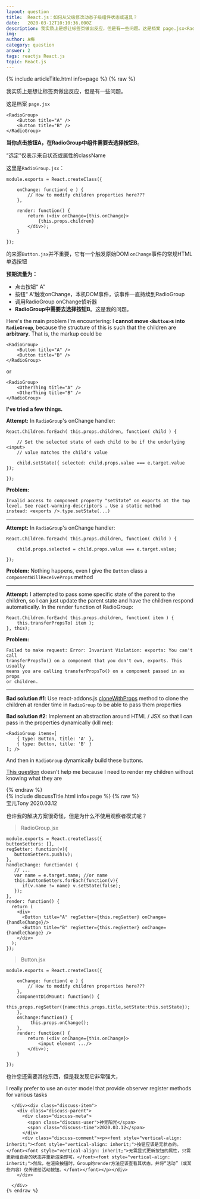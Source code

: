 ```yaml
---
layout: question
title:  React.js：如何从父级修改动态子级组件状态或道具？
date:   2020-03-12T10:10:36.000Z
description: 我实质上是想让标签页做出反应，但是有一些问题。这是档案 page.jsx<RadioGroup>    <Button title="A" />...
img: 
author: A梅
category: question
answer: 2
tags: reactjs React.js
topic: React.js
---
```

<div class="article-root">
  <div class="article">
    {% include articleTitle.html info=page %}
    {% raw %}
    <div class="article-content"><p><font style="vertical-align: inherit;"><font style="vertical-align: inherit;">我实质上是想让标签页做出反应，但是有一些问题。</font></font></p>

<p><font style="vertical-align: inherit;"><font style="vertical-align: inherit;">这是档案 </font></font><code>page.jsx</code></p>

<pre><code>&lt;RadioGroup&gt;<font></font>
    &lt;Button title="A" /&gt;<font></font>
    &lt;Button title="B" /&gt;<font></font>
&lt;/RadioGroup&gt;<font></font>
</code></pre>

<p><strong><font style="vertical-align: inherit;"><font style="vertical-align: inherit;">当你点击按钮A，在RadioGroup中组件需要去选择按钮B</font></font></strong><font style="vertical-align: inherit;"><font style="vertical-align: inherit;">。</font></font></p>

<p><font style="vertical-align: inherit;"><font style="vertical-align: inherit;">“选定”仅表示来自状态或属性的className</font></font></p>

<p><font style="vertical-align: inherit;"><font style="vertical-align: inherit;">这里是</font></font><code>RadioGroup.jsx</code><font style="vertical-align: inherit;"><font style="vertical-align: inherit;">：</font></font></p>

<pre><code>module.exports = React.createClass({<font></font>
<font></font>
    onChange: function( e ) {<font></font>
        // How to modify children properties here???<font></font>
    },<font></font>
<font></font>
    render: function() {<font></font>
        return (&lt;div onChange={this.onChange}&gt;<font></font>
            {this.props.children}<font></font>
        &lt;/div&gt;);<font></font>
    }<font></font>
<font></font>
});<font></font>
</code></pre>

<p><font style="vertical-align: inherit;"><font style="vertical-align: inherit;">的来源</font></font><code>Button.jsx</code><font style="vertical-align: inherit;"><font style="vertical-align: inherit;">并不重要，它有一个触发原始DOM </font></font><code>onChange</code><font style="vertical-align: inherit;"><font style="vertical-align: inherit;">事件</font><font style="vertical-align: inherit;">的常规HTML单选按钮</font></font></p>

<p><strong><font style="vertical-align: inherit;"><font style="vertical-align: inherit;">预期流量为：</font></font></strong></p>

<ul>
<li><font style="vertical-align: inherit;"><font style="vertical-align: inherit;">点击按钮“ A”</font></font></li>
<li><font style="vertical-align: inherit;"><font style="vertical-align: inherit;">按钮“ A”触发onChange，本机DOM事件，该事件一直持续到RadioGroup</font></font></li>
<li><font style="vertical-align: inherit;"><font style="vertical-align: inherit;">调用RadioGroup onChange侦听器</font></font></li>
<li><strong><font style="vertical-align: inherit;"><font style="vertical-align: inherit;">RadioGroup中需要去选择按钮B</font></font></strong><font style="vertical-align: inherit;"><font style="vertical-align: inherit;">。</font><font style="vertical-align: inherit;">这是我的问题。</font></font></li>
</ul>

<p>Here's the main problem I'm encountering: I <strong>cannot move <code>&lt;Button&gt;</code>s into <code>RadioGroup</code></strong>, because the structure of this is such that the children are <strong>arbitrary</strong>. That is, the markup could be</p>

<pre><code>&lt;RadioGroup&gt;<font></font>
    &lt;Button title="A" /&gt;<font></font>
    &lt;Button title="B" /&gt;<font></font>
&lt;/RadioGroup&gt;<font></font>
</code></pre>

<p>or</p>

<pre><code>&lt;RadioGroup&gt;<font></font>
    &lt;OtherThing title="A" /&gt;<font></font>
    &lt;OtherThing title="B" /&gt;<font></font>
&lt;/RadioGroup&gt;<font></font>
</code></pre>

<p><strong>I've tried a few things.</strong></p>

<p><strong>Attempt:</strong> In <code>RadioGroup</code>'s onChange handler:</p>

<pre><code>React.Children.forEach( this.props.children, function( child ) {<font></font>
<font></font>
    // Set the selected state of each child to be if the underlying &lt;input&gt;<font></font>
    // value matches the child's value<font></font>
<font></font>
    child.setState({ selected: child.props.value === e.target.value });<font></font>
<font></font>
});<font></font>
</code></pre>

<p><strong>Problem:</strong></p>

<pre><code>Invalid access to component property "setState" on exports at the top<font></font>
level. See react-warning-descriptors . Use a static method<font></font>
instead: &lt;exports /&gt;.type.setState(...)<font></font>
</code></pre>

<hr>

<p><strong>Attempt:</strong> In <code>RadioGroup</code>'s onChange handler:</p>

<pre><code>React.Children.forEach( this.props.children, function( child ) {<font></font>
<font></font>
    child.props.selected = child.props.value === e.target.value;<font></font>
<font></font>
});<font></font>
</code></pre>

<p><strong>Problem:</strong> Nothing happens, even I give the <code>Button</code> class a <code>componentWillReceiveProps</code> method</p>

<hr>

<p><strong>Attempt:</strong> I attempted to pass some specific state of the parent to the children, so I can just update the parent state and have the children respond automatically. In the render function of RadioGroup:</p>

<pre><code>React.Children.forEach( this.props.children, function( item ) {<font></font>
    this.transferPropsTo( item );<font></font>
}, this);<font></font>
</code></pre>

<p><strong>Problem:</strong></p>

<pre><code>Failed to make request: Error: Invariant Violation: exports: You can't call<font></font>
transferPropsTo() on a component that you don't own, exports. This usually<font></font>
means you are calling transferPropsTo() on a component passed in as props<font></font>
or children.<font></font>
</code></pre>

<hr>

<p><strong>Bad solution #1</strong>: Use react-addons.js <a href="http://facebook.github.io/react/docs/clone-with-props.html" rel="noreferrer">cloneWithProps</a> method to clone the children at render time in <code>RadioGroup</code> to be able to pass them properties</p>

<p><strong>Bad solution #2</strong>: Implement an abstraction around HTML / JSX so that I can pass in the properties dynamically (kill me):</p>

<pre><code>&lt;RadioGroup items=[<font></font>
    { type: Button, title: 'A' },<font></font>
    { type: Button, title: 'B' }<font></font>
]; /&gt;<font></font>
</code></pre>

<p>And then in <code>RadioGroup</code> dynamically build these buttons.</p>

<p><a href="https://stackoverflow.com/questions/21758103/react-passing-props-to-descendants">This question</a> doesn't help me because I need to render my children without knowing what they are</p></div>
    {% endraw %}
  </div>

  <div class="discuss-wrapper">
    {% include discussTitle.html info=page %}
    {% raw %}
    <div class="discuss-item">
        <div class="discuss-parent">
          <div class="discuss-meta">
            <span class="discuss-user">宝儿Tony</span>
            <span class="discuss-time">2020.03.12</span>
          </div>
          <div class="discuss-comment"><p><font style="vertical-align: inherit;"><font style="vertical-align: inherit;">也许我的解决方案很奇怪，但是为什么不使用观察者模式呢？</font></font></p>

<blockquote>
  <p><font style="vertical-align: inherit;"><font style="vertical-align: inherit;">RadioGroup.jsx</font></font></p>
</blockquote>

<pre class="lang-js prettyprint-override"><code>module.exports = React.createClass({<font></font>
buttonSetters: [],<font></font>
regSetter: function(v){<font></font>
   buttonSetters.push(v);<font></font>
},<font></font>
handleChange: function(e) {<font></font>
   // ...<font></font>
   var name = e.target.name; //or name<font></font>
   this.buttonSetters.forEach(function(v){<font></font>
      if(v.name != name) v.setState(false);<font></font>
   });<font></font>
},<font></font>
render: function() {<font></font>
  return (<font></font>
    &lt;div&gt;<font></font>
      &lt;Button title="A" regSetter={this.regSetter} onChange={handleChange}/&gt;<font></font>
      &lt;Button title="B" regSetter={this.regSetter} onChange={handleChange} /&gt;<font></font>
    &lt;/div&gt;<font></font>
  );<font></font>
});<font></font>
</code></pre>

<blockquote>
  <p><font style="vertical-align: inherit;"><font style="vertical-align: inherit;">Button.jsx</font></font></p>
</blockquote>

<pre class="lang-js prettyprint-override"><code>module.exports = React.createClass({<font></font>
<font></font>
    onChange: function( e ) {<font></font>
        // How to modify children properties here???<font></font>
    },<font></font>
    componentDidMount: function() {<font></font>
         this.props.regSetter({name:this.props.title,setState:this.setState});<font></font>
    },<font></font>
    onChange:function() {<font></font>
         this.props.onChange();<font></font>
    },<font></font>
    render: function() {<font></font>
        return (&lt;div onChange={this.onChange}&gt;<font></font>
            &lt;input element .../&gt;<font></font>
        &lt;/div&gt;);<font></font>
    }<font></font>
<font></font>
});<font></font>
</code></pre>

<p><font style="vertical-align: inherit;"><font style="vertical-align: inherit;">也许您还需要其他东西，但是我发现它非常强大，</font></font></p>

<p>I really prefer to use an outer model that provide observer register methods for various tasks</p></div>
        </div>
        
      </div><div class="discuss-item">
        <div class="discuss-parent">
          <div class="discuss-meta">
            <span class="discuss-user">神无阳光</span>
            <span class="discuss-time">2020.03.12</span>
          </div>
          <div class="discuss-comment"><p><font style="vertical-align: inherit;"><font style="vertical-align: inherit;">按钮应该是无状态的。</font><font style="vertical-align: inherit;">无需显式更新按钮的属性，只需更新组自身的状态并重新渲染即可。</font><font style="vertical-align: inherit;">然后，在渲染按钮时，Group的render方法应该查看其状态，并将“活动”（或某些内容）仅传递给活动按钮。</font></font></p></div>
        </div>
        
      </div>
    {% endraw %}
  </div>
<div>
